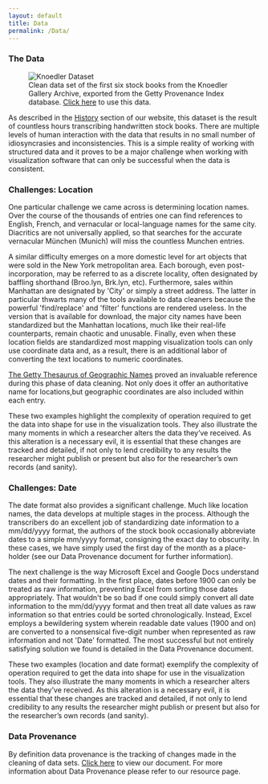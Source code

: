 ```yaml
---
layout: default
title: Data
permalink: /Data/
---
```

### The Data
<figure class="figure figure-center">
<img src="http://i.imgur.com/GlM9NLd.jpg"  title="Knoedler Dataset">
<figcaption>Clean data set of the first six stock books from the Knoedler Gallery Archive, exported from the Getty Provenance Index database. <a href= "https://drive.google.com/open?id=0BxxB10Erjo-Ua1NRUWtVOGdhbzlWT2JkQWJPMFJTdjlqSGNR&authuser=0">Click here</a> to use this data.</figcaption>
</figure>



As described in the <a href= "http://knoedlerunbound.org/History/">History</a> section of our website, this dataset is the result of countless hours transcribing handwritten stock books. There are multiple levels of human interaction with the data that results in no small number of idiosyncrasies and inconsistencies. This is a simple reality of working with structured data and it proves to be a major challenge when working with visualization software that can only be successful when the data is consistent.

### Challenges: Location

One particular challenge we came across is determining location names. Over the course of the thousands of entries one can find references to English, French, and vernacular or local-language names for the same city. Diacritics are not universally applied, so that searches for the accurate vernacular München (Munich) will miss the countless Munchen entries.

A similar difficulty emerges on a more domestic level for art objects that were sold in the New York metropolitan area. Each borough, even post-incorporation, may be referred to as a discrete locality, often designated by baffling shorthand (Broo.lyn, Brk.lyn, etc). Furthermore, sales within Manhattan are designated by 'City' or simply a street address. The latter in particular thwarts many of the tools available to data cleaners because the powerful 'find/replace' and 'filter' functions are rendered useless. In the version that is available for download, the major city names have been standardized but the Manhattan locations, much like their real-life counterparts, remain chaotic and unusable. Finally, even when these location fields are standardized most mapping visualization tools can only use coordinate data and, as a result, there is an additional labor of converting the text locations to numeric coordinates.

<a href="http://www.getty.edu/research/tools/vocabularies/tgn/">The Getty Thesaurus of Geographic Names</a> proved an invaluable reference during this phase of data cleaning. Not only does it offer an authoritative name for locations,but geographic coordinates are also included within each entry.

These two examples highlight the complexity of operation required to get the data into shape for use in the visualization tools. They also illustrate the many moments in which a researcher alters the data they’ve received. As this alteration is a necessary evil, it is essential that these changes are tracked and detailed, if not only to lend credibility to any results the researcher might publish or present but also for the researcher’s own records (and sanity).

### Challenges: Date

The date format also provides a significant challenge. Much like location names, the data develops at multiple stages in the process. Although the transcribers do an excellent job of standardizing date information to a mm/dd/yyyy format, the authors of the stock book occasionally abbreviate dates to a simple mm/yyyy format, consigning the exact day to obscurity. In these cases, we have simply used the first day of the month as a place-holder (see our Data Provenance document for further information).

The next challenge is the way Microsoft Excel and Google Docs understand dates and their formatting. In the first place, dates before 1900 can only be treated as raw information, preventing Excel from sorting those dates appropriately. That wouldn't be so bad if one could simply convert all date information to the mm/dd/yyyy format and then treat all date values as raw information so that entries could be sorted chronologically. Instead, Excel employs a bewildering system wherein readable date values (1900 and on) are converted to a nonsensical five-digit number when represented as raw information and not 'Date' formatted. The most successful but not entirely satisfying solution we found is detailed in the Data Provenance document. 

These two examples (location and date format) exemplify the complexity of operation required to get the data into shape for use in the visualization tools. They also illustrate the many moments in which a researcher alters the data they’ve received. As this alteration is a necessary evil, it is essential that these changes are tracked and detailed, if not only to lend credibility to any results the researcher might publish or present but also for the researcher’s own records (and sanity). 

### Data Provenance

By definition data provenance is the tracking of changes made in the cleaning of data sets. <a href= "https://drive.google.com/open?id=0BxxB10Erjo-UbmtQcnNNUDR0REdYY3FHLXhBQ0lMX0ZkRDBn&authuser=0">Click here</a> to view our document. For more information about Data Provenance please refer to our resource page.




